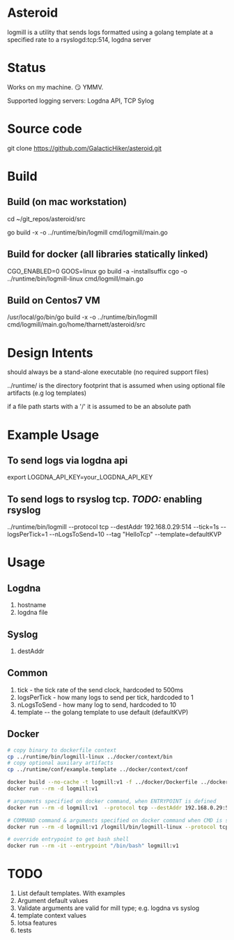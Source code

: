 # Asteroid

logmill is a utility that sends logs formatted using a golang template at a specified rate to a rsyslogd:tcp:514, logdna server

# Status
Works on my machine. 😏  YMMV.

Supported logging servers: Logdna API, TCP Sylog

# Source code
git clone https://github.com/GalacticHiker/asteroid.git

# Build

## Build (on mac workstation)
cd ~/git_repos/asteroid/src

go build -x -o ../runtime/bin/logmill cmd/logmill/main.go

## Build for docker (all libraries statically linked)
CGO_ENABLED=0 GOOS=linux go build -a -installsuffix cgo -o ../runtime/bin/logmill-linux cmd/logmill/main.go

## Build on Centos7 VM 
/usr/local/go/bin/go build -x -o ../runtime/bin/logmill cmd/logmill/main.go/home/tharnett/asteroid/src

# Design Intents
should always be a stand-alone executable (no required support files)

../runtime/ is the directory footprint that is assumed when using optional file artifacts (e.g log templates)

if a file path starts with a '/' it is assumed to be an absolute path

# Example Usage

## To send logs via logdna api
export LOGDNA_API_KEY=your_LOGDNA_API_KEY


## To send logs to rsyslog tcp.  *TODO:* enabling rsyslog 
../runtime/bin/logmill --protocol tcp --destAddr 192.168.0.29:514 --tick=1s --logsPerTick=1 --nLogsToSend=10 --tag "HelloTcp" --template=defaultKVP

# Usage
## Logdna
1. hostname
2. logdna file

## Syslog
1. destAddr

## Common

1. tick  - the tick rate of the send clock, hardcoded to 500ms 
2. logsPerTick - how many logs to send per tick, hardcoded to 1
3. nLogsToSend - how many log to send, hardcoded to 10
4. template -- the golang template to use default (defaultKVP)

## Docker 
```bash
# copy binary to dockerfile context
cp ../runtime/bin/logmill-linux ../docker/context/bin
# copy optional auxilary artifacts
cp ../runtime/conf/example.template ../docker/context/conf

docker build --no-cache -t logmill:v1 -f ../docker/Dockerfile ../docker/context
docker run --rm -d logmill:v1

# arguments specified on docker command, when ENTRYPOINT is defined
docker run --rm -d logmill:v1  --protocol tcp --destAddr 192.168.0.29:514 --logsPerTick=1 --nLogsToSend=10 --tick=1s --template=defaultKVP --tag ENTRYPOINT

# COMMAND command & arguments specified on docker command when CMD is specified
docker run --rm -d logmill:v1 /logmill/bin/logmill-linux --protocol tcp --destAddr 192.168.0.29:514 --logsPerTick=1 --nLogsToSend=10 --tick=1s --template=defaultKVP --tag COMMAND

# override entrypoint to get bash shell
docker run --rm -it --entrypoint "/bin/bash" logmill:v1

```
# TODO
1. List default templates. With examples
2. Argument default values
3. Validate arguments are valid for mill type; e.g. logdna vs syslog
4. template context values
5. lotsa features
6. tests


